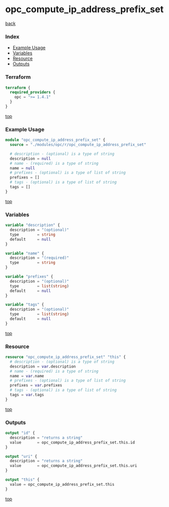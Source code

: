 # opc_compute_ip_address_prefix_set

[back](../opc.md)

### Index

- [Example Usage](#example-usage)
- [Variables](#variables)
- [Resource](#resource)
- [Outputs](#outputs)

### Terraform

```terraform
terraform {
  required_providers {
    opc = ">= 1.4.1"
  }
}
```

[top](#index)

### Example Usage

```terraform
module "opc_compute_ip_address_prefix_set" {
  source = "./modules/opc/r/opc_compute_ip_address_prefix_set"

  # description - (optional) is a type of string
  description = null
  # name - (required) is a type of string
  name = null
  # prefixes - (optional) is a type of list of string
  prefixes = []
  # tags - (optional) is a type of list of string
  tags = []
}
```

[top](#index)

### Variables

```terraform
variable "description" {
  description = "(optional)"
  type        = string
  default     = null
}

variable "name" {
  description = "(required)"
  type        = string
}

variable "prefixes" {
  description = "(optional)"
  type        = list(string)
  default     = null
}

variable "tags" {
  description = "(optional)"
  type        = list(string)
  default     = null
}
```

[top](#index)

### Resource

```terraform
resource "opc_compute_ip_address_prefix_set" "this" {
  # description - (optional) is a type of string
  description = var.description
  # name - (required) is a type of string
  name = var.name
  # prefixes - (optional) is a type of list of string
  prefixes = var.prefixes
  # tags - (optional) is a type of list of string
  tags = var.tags
}
```

[top](#index)

### Outputs

```terraform
output "id" {
  description = "returns a string"
  value       = opc_compute_ip_address_prefix_set.this.id
}

output "uri" {
  description = "returns a string"
  value       = opc_compute_ip_address_prefix_set.this.uri
}

output "this" {
  value = opc_compute_ip_address_prefix_set.this
}
```

[top](#index)